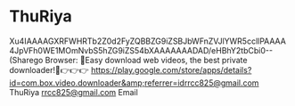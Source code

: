 # ThuRiya
 Xu4IAAAAGXRFWHRTb2Z0d2FyZQBBZG9iZSBJbWFnZVJlYWR5ccllPAAAA4JpVFh0WE1MOmNvbS5hZG9iZS54bXAAAAAAADAD/eHBhY2tbCbi0--  (Sharego Browser: 🚀Easy download web videos, the best private downloader!🤫👉👉👉 https://play.google.com/store/apps/details?id=com.box.video.downloader&amp;referrer=idrrcc825@gmail.com ThuRiya rrcc825@gmail.com Email
